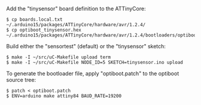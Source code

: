 Add the "tinysensor" board definition to the ATTinyCore:

```
$ cp boards.local.txt ~/.arduino15/packages/ATTinyCore/hardware/avr/1.2.4/
$ cp optiboot_tinysensor.hex ~/.arduino15/packages/ATTinyCore/hardware/avr/1.2.4/bootloaders/optiboot/
```

Build either the "sensortest" (default) or the "tinysensor" sketch:

```
$ make -I ~/src/uC-Makefile upload term
$ make -I ~/src/uC-Makefile NODE_ID=5 SKETCH=tinysensor.ino upload
```

To generate the bootloader file, apply "optiboot.patch" to the optiboot 
source tree:

```
$ patch < optiboot.patch
$ ENV=arduino make attiny84 BAUD_RATE=19200
```

